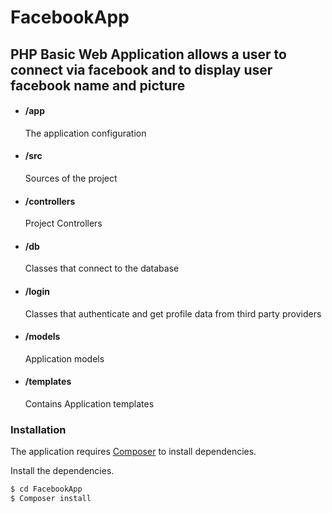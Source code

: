 # FacebookApp
PHP Basic Web Application allows a user to connect via facebook and to display user facebook name and picture
------
* #### /app  
    The application configuration
* #### /src            
    Sources of the project
* #### /controllers   
    Project Controllers
* #### /db            
    Classes that connect to the database
* #### /login         
    Classes that authenticate and get profile data from third party providers
* #### /models        
    Application models
* #### /templates     
    Contains Application templates
    
    
###  Installation

The application requires [Composer](https://getcomposer.org/) to install dependencies.

Install the dependencies.

```sh
$ cd FacebookApp
$ Composer install
```
